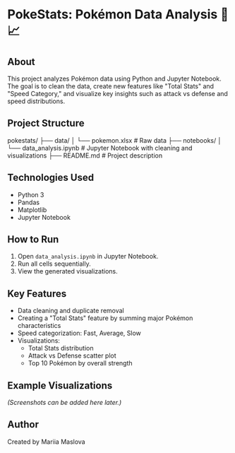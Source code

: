 # PokeStats: Pokémon Data Analysis 🧹📈

## About

This project analyzes Pokémon data using Python and Jupyter Notebook.  
The goal is to clean the data, create new features like "Total Stats" and "Speed Category," and visualize key insights such as attack vs defense and speed distributions.

## Project Structure

pokestats/ ├── data/ │ └── pokemon.xlsx # Raw data ├── notebooks/ │ └── data_analysis.ipynb # Jupyter Notebook with cleaning and visualizations ├── README.md # Project description


## Technologies Used

- Python 3
- Pandas
- Matplotlib
- Jupyter Notebook

## How to Run

1. Open `data_analysis.ipynb` in Jupyter Notebook.
2. Run all cells sequentially.
3. View the generated visualizations.

## Key Features

- Data cleaning and duplicate removal
- Creating a "Total Stats" feature by summing major Pokémon characteristics
- Speed categorization: Fast, Average, Slow
- Visualizations:
  - Total Stats distribution
  - Attack vs Defense scatter plot
  - Top 10 Pokémon by overall strength

## Example Visualizations

_(Screenshots can be added here later.)_

## Author

Created by Mariia Maslova
